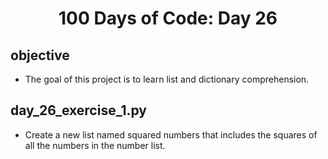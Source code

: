 <h1 align="center">
    100 Days of Code: Day 26
  <br>
</h1>

## objective 
- The goal of this project is to learn list and dictionary comprehension.

## day_26_exercise_1.py 
- Create a new list named squared numbers that includes the squares of all the numbers in the number list.
